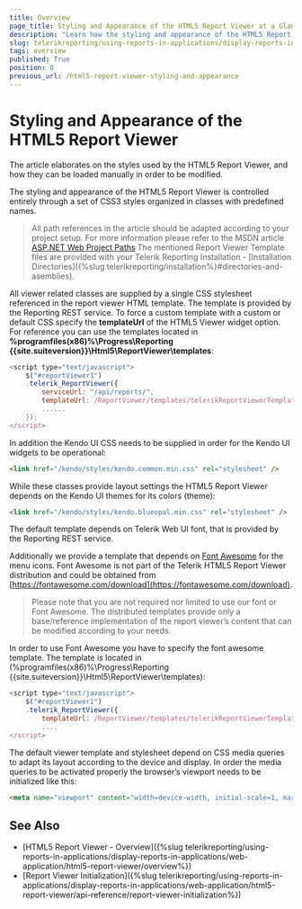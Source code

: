 ```yaml
---
title: Overview
page_title: Styling and Appearance of the HTML5 Report Viewer at a Glance
description: "Learn how the styling and appearance of the HTML5 Report Viewer can be changed in Telerik Reporting."
slug: telerikreporting/using-reports-in-applications/display-reports-in-applications/web-application/html5-report-viewer/customizing/styling-and-appearance/overview
tags: overview
published: True
position: 0
previous_url: /html5-report-viewer-styling-and-appearance
---
```


# Styling and Appearance of the HTML5 Report Viewer

The article elaborates on the styles used by the HTML5 Report Viewer, and how they can be loaded manually in order to be modified.

The styling and appearance of the HTML5 Report Viewer is controlled entirely through a set of CSS3 styles organized in classes with predefined names.

> All path references in the article should be adapted according to your project setup. For more information please refer to the MSDN article [ASP.NET Web Project Paths](https://learn.microsoft.com/en-us/previous-versions/ms178116(v=vs.140)) The mentioned Report Viewer Template files are provided with your Telerik Reporting Installation - [Installation Directories]({%slug telerikreporting/installation%}#directories-and-asemblies).

All viewer related classes are supplied by a single CSS stylesheet referenced in the report viewer HTML template. The template is provided by the Reporting REST service. To force a custom template with  a custom or default CSS specify the __templateUrl__ of the HTML5 Viewer widget option. For reference you can use the templates located in __%programfiles(x86)%\Progress\Reporting {{site.suiteversion}}\Html5\ReportViewer\templates__:

````JavaScript
<script type="text/javascript">
	$("#reportViewer1")
	.telerik_ReportViewer({
		serviceUrl: "/api/reports/",
		templateUrl: /ReportViewer/templates/telerikReportViewerTemplate-{{buildversion}}.html
		......
	});
</script>
````

In addition the Kendo UI CSS needs to be supplied in order for the Kendo UI widgets to be operational:

````HTML
<link href="/kendo/styles/kendo.common.min.css" rel="stylesheet" />
````

While these classes provide layout settings the HTML5 Report Viewer depends on the Kendo UI themes for its colors (theme):

````HTML
<link href="/kendo/styles/kendo.blueopal.min.css" rel="stylesheet" />
````

The default template depends on Telerik Web UI font, that is provided by the Reporting REST service. 

Additionally we provide a template that depends on  [Font Awesome](https://fontawesome.com/)  for the menu icons. Font Awesome is not part of the Telerik HTML5 Report Viewer distribution and could be obtained from [https://fontawesome.com/download](https://fontawesome.com/download).

> Please note that you are not required nor limited to use our font or Font Awesome. The distributed templates provide only a base/reference implementation of the report viewer’s content that can be modified according to your needs.

In order to use Font Awesome you have to specify the font awesome template. The template is located in (%programfiles(x86)%\Progress\Reporting {{site.suiteversion}}\Html5\ReportViewer\templates):

````JavaScript
<script type="text/javascript">
	$("#reportViewer1")
	.telerik_ReportViewer({
		templateUrl: /ReportViewer/templates/telerikReportViewerTemplate-FA-{{buildversion}}.html
		....
</script>
````

The default viewer template and stylesheet depend on CSS media queries to adapt its layout according to the device and display. In order the media queries to be activated properly the browser’s viewport needs to be initialized like this:

````HTML
<meta name="viewport" content="width=device-width, initial-scale=1, maximum-scale=1" />
````

## See Also

* [HTML5 Report Viewer - Overview]({%slug telerikreporting/using-reports-in-applications/display-reports-in-applications/web-application/html5-report-viewer/overview%})
* [Report Viewer Initialization]({%slug telerikreporting/using-reports-in-applications/display-reports-in-applications/web-application/html5-report-viewer/api-reference/report-viewer-initialization%})

